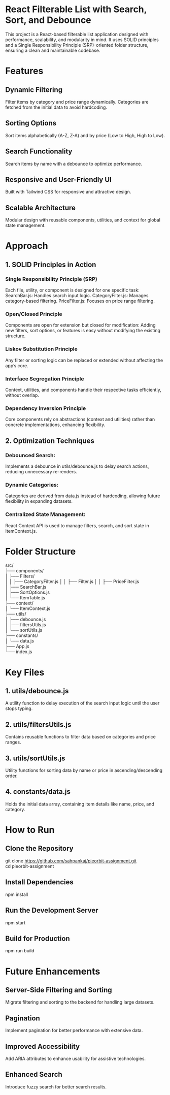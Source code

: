 # React Filterable List with Search, Sort, and Debounce
This project is a React-based filterable list application designed with performance, scalability, and modularity in mind. It uses SOLID principles and a Single Responsibility Principle (SRP)-oriented folder structure, ensuring a clean and maintainable codebase.

# Features
## Dynamic Filtering
Filter items by category and price range dynamically.
Categories are fetched from the initial data to avoid hardcoding.

## Sorting Options
Sort items alphabetically (A-Z, Z-A) and by price (Low to High, High to Low).

## Search Functionality
Search items by name with a debounce to optimize performance.

## Responsive and User-Friendly UI
Built with Tailwind CSS for responsive and attractive design.

## Scalable Architecture
Modular design with reusable components, utilities, and context for global state management.

# Approach
## 1. SOLID Principles in Action
### Single Responsibility Principle (SRP)
Each file, utility, or component is designed for one specific task:
SearchBar.js: Handles search input logic.
CategoryFilter.js: Manages category-based filtering.
PriceFilter.js: Focuses on price range filtering.

### Open/Closed Principle
Components are open for extension but closed for modification:
Adding new filters, sort options, or features is easy without modifying the existing structure.

### Liskov Substitution Principle
Any filter or sorting logic can be replaced or extended without affecting the app’s core.

### Interface Segregation Principle
Context, utilities, and components handle their respective tasks efficiently, without overlap.

### Dependency Inversion Principle
Core components rely on abstractions (context and utilities) rather than concrete implementations, enhancing flexibility.

## 2. Optimization Techniques
### Debounced Search:
Implements a debounce in utils/debounce.js to delay search actions, reducing unnecessary re-renders.

### Dynamic Categories:
Categories are derived from data.js instead of hardcoding, allowing future flexibility in expanding datasets.

### Centralized State Management:
React Context API is used to manage filters, search, and sort state in ItemContext.js.

# Folder Structure
src/  
├── components/           
│   ├── Filters/        
│   │   ├── CategoryFilter.js 
│   │   ├── Filter.js
│   │   ├── PriceFilter.js  
│   ├── SearchBar.js     
│   ├── SortOptions.js   
│   └── ItemTable.js       
├── context/               
│   └── ItemContext.js   
├── utils/                
│   ├── debounce.js       
│   ├── filtersUtils.js  
│   └── sortUtils.js     
├── constants/             
│   └── data.js            
├── App.js                
└── index.js            

# Key Files
## 1. utils/debounce.js
A utility function to delay execution of the search input logic until the user stops typing.
## 2. utils/filtersUtils.js
Contains reusable functions to filter data based on categories and price ranges.
## 3. utils/sortUtils.js
Utility functions for sorting data by name or price in ascending/descending order.
## 4. constants/data.js
Holds the initial data array, containing item details like name, price, and category.
 
# How to Run
## Clone the Repository
git clone https://github.com/sahpankaj/pieorbit-assignment.git  
cd pieorbit-assignment

## Install Dependencies
npm install  

## Run the Development Server
npm start  

## Build for Production
npm run build  

# Future Enhancements
## Server-Side Filtering and Sorting
Migrate filtering and sorting to the backend for handling large datasets.

## Pagination
Implement pagination for better performance with extensive data.

## Improved Accessibility
Add ARIA attributes to enhance usability for assistive technologies.

## Enhanced Search
Introduce fuzzy search for better search results.


